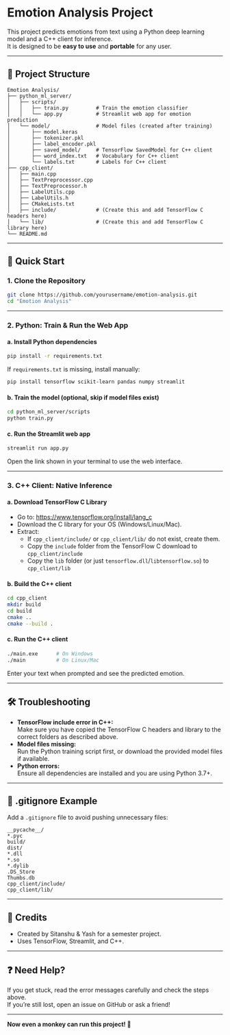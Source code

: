 # Emotion Analysis Project

This project predicts emotions from text using a Python deep learning model and a C++ client for inference.  
It is designed to be **easy to use** and **portable** for any user.

---

## 📁 Project Structure

```
Emotion Analysis/
├── python_ml_server/
│   ├── scripts/
│   │   ├── train.py         # Train the emotion classifier
│   │   └── app.py           # Streamlit web app for emotion prediction
│   └── model/               # Model files (created after training)
│       ├── model.keras
│       ├── tokenizer.pkl
│       ├── label_encoder.pkl
│       ├── saved_model/     # TensorFlow SavedModel for C++ client
│       ├── word_index.txt   # Vocabulary for C++ client
│       └── labels.txt       # Labels for C++ client
├── cpp_client/
│   ├── main.cpp
│   ├── TextPreprocessor.cpp
│   ├── TextPreprocessor.h
│   ├── LabelUtils.cpp
│   ├── LabelUtils.h
│   ├── CMakeLists.txt
│   ├── include/             # (Create this and add TensorFlow C headers here)
│   └── lib/                 # (Create this and add TensorFlow C library here)
└── README.md
```

---

## 🚀 Quick Start

### 1. Clone the Repository

```sh
git clone https://github.com/yourusername/emotion-analysis.git
cd "Emotion Analysis"
```

---

### 2. Python: Train & Run the Web App

#### a. Install Python dependencies

```sh
pip install -r requirements.txt
```
If `requirements.txt` is missing, install manually:
```sh
pip install tensorflow scikit-learn pandas numpy streamlit
```

#### b. Train the model (optional, skip if model files exist)

```sh
cd python_ml_server/scripts
python train.py
```

#### c. Run the Streamlit web app

```sh
streamlit run app.py
```
Open the link shown in your terminal to use the web interface.

---

### 3. C++ Client: Native Inference

#### a. Download TensorFlow C Library

- Go to: https://www.tensorflow.org/install/lang_c
- Download the C library for your OS (Windows/Linux/Mac).
- Extract:
  - If `cpp_client/include/` or `cpp_client/lib/` do not exist, create them.
  - Copy the `include` folder from the TensorFlow C download to `cpp_client/include`
  - Copy the `lib` folder (or just `tensorflow.dll`/`libtensorflow.so`) to `cpp_client/lib`

#### b. Build the C++ client

```sh
cd cpp_client
mkdir build
cd build
cmake ..
cmake --build .
```

#### c. Run the C++ client

```sh
./main.exe      # On Windows
./main          # On Linux/Mac
```
Enter your text when prompted and see the predicted emotion.

---

## 🛠️ Troubleshooting

- **TensorFlow include error in C++:**  
  Make sure you have copied the TensorFlow C headers and library to the correct folders as described above.
- **Model files missing:**  
  Run the Python training script first, or download the provided model files if available.
- **Python errors:**  
  Ensure all dependencies are installed and you are using Python 3.7+.

---

## 🧹 .gitignore Example

Add a `.gitignore` file to avoid pushing unnecessary files:

```
__pycache__/
*.pyc
build/
dist/
*.dll
*.so
*.dylib
.DS_Store
Thumbs.db
cpp_client/include/
cpp_client/lib/
```

---

## 📢 Credits

- Created by Sitanshu & Yash for a semester project.
- Uses TensorFlow, Streamlit, and C++.

---

## ❓ Need Help?

If you get stuck, read the error messages carefully and check the steps above.  
If you’re still lost, open an issue on GitHub or ask a friend!

---

**Now even a monkey can run this project! 🐒**